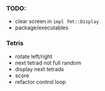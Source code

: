 ### TODO:
* clear screen in `impl fmt::Display`
* package/executables

### Tetris
* rotate left/right
* next tetrad not full random
* display next tetrads
* score
* refactor control loop
